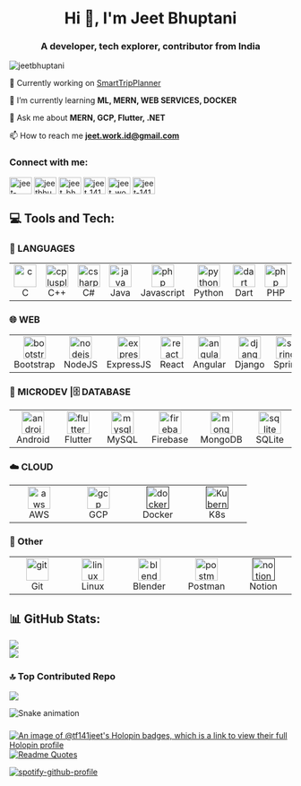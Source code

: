 <h1 align="center">Hi 👋, I'm Jeet Bhuptani</h1>
<h3 align="center">A developer, tech explorer, contributor from India</h3>

<p align="left"> <img src="https://komarev.com/ghpvc/?username=jeetbhuptani&label=Profile%20views&color=0e75b6&style=flat" alt="jeetbhuptani" /> </p>

🔭 Currently working on [SmartTripPlanner](https://github.com/jeetbhuptani/smarttripplanner)

🌱 I’m currently learning **ML, MERN, WEB SERVICES, DOCKER**

💬 Ask me about **MERN, GCP, Flutter, .NET**

📫 How to reach me **jeet.work.id@gmail.com**

<h3 align="left">Connect with me:</h3>
<p align="left">
<a href="https://codepen.io/jeet-bhuptani" target="blank"><img align="center" src="https://raw.githubusercontent.com/rahuldkjain/github-profile-readme-generator/master/src/images/icons/Social/codepen.svg" alt="jeet-bhuptani" height="30" width="40" /></a>
<a href="https://twitter.com/jeetbhuptani" target="blank"><img align="center" src="https://raw.githubusercontent.com/rahuldkjain/github-profile-readme-generator/master/src/images/icons/Social/twitter.svg" alt="jeetbhuptani" height="30" width="40" /></a>
<a href="https://instagram.com/jeet_bhuptani" target="blank"><img align="center" src="https://raw.githubusercontent.com/rahuldkjain/github-profile-readme-generator/master/src/images/icons/Social/instagram.svg" alt="jeet_bhuptani" height="30" width="40" /></a>
<a href="https://www.codechef.com/users/jeet_141" target="blank"><img align="center" src="https://cdn.jsdelivr.net/npm/simple-icons@3.1.0/icons/codechef.svg" alt="jeet_141" height="30" width="40" /></a>
<a href="https://www.hackerrank.com/jeet_work_id" target="blank"><img align="center" src="https://raw.githubusercontent.com/rahuldkjain/github-profile-readme-generator/master/src/images/icons/Social/hackerrank.svg" alt="jeet_work_id" height="30" width="40" /></a>
<a href="https://www.leetcode.com/jeet-141" target="blank"><img align="center" src="https://raw.githubusercontent.com/rahuldkjain/github-profile-readme-generator/master/src/images/icons/Social/leet-code.svg" alt="jeet-141" height="30" width="40" /></a>
</p>

## 💻 Tools and Tech:
### 📃 LANGUAGES
<table>
  <tr>
    <td align="center" width="90">
      <a href="https://www.cprogramming.com/" target="_blank" rel="noreferrer"> <img src="https://skillicons.dev/icons?i=c" alt="c" width="40" height="40"/> </a>
      <br>C
    </td>
    <td align="center" width="90">
      <a href="https://www.w3schools.com/cpp/" target="_blank" rel="noreferrer"> <img src="https://skillicons.dev/icons?i=cpp" alt="cplusplus" width="40" height="40"/> </a>
      <br>C++
    </td>
    <td align="center" width="90">
      <a href="https://www.w3schools.com/cs/" target="_blank" rel="noreferrer"> <img src="https://skillicons.dev/icons?i=cs" alt="csharp" width="40" height="40"/> </a> 
      <br>C#
    </td>
    <td align="center" width="90">
      <a href="https://www.java.com" target="_blank" rel="noreferrer"> <img src="https://skillicons.dev/icons?i=java" alt="java" width="40" height="40"/> </a>
      <br>Java
    </td>
    <td align="center" width="90">
      <a href="https://www.php.net" target="_blank" rel="noreferrer"> <img src="https://skillicons.dev/icons?i=javascript" alt="php" width="40" height="40"/> </a>
      <br>Javascript
    </td>
    <td align="center" width="90">
      <a href="https://www.python.org" target="_blank" rel="noreferrer"> <img src="https://skillicons.dev/icons?i=python" alt="python" width="40" height="40"/> </a> 
      <br>Python
    </td>
    <td align="center" width="90">
        <a href="https://dart.dev" target="_blank" rel="noreferrer"> <img src="https://skillicons.dev/icons?i=dart" alt="dart" width="40" height="40"/> </a>
      <br>Dart
    </td>
    <td align="center" width="90">
      <a href="https://www.php.net" target="_blank" rel="noreferrer"> <img src="https://skillicons.dev/icons?i=php" alt="php" width="40" height="40"/> </a>
      <br>PHP
    </td>
  </tr>
</table>

### 🌐 WEB
<table>
  <tr>
    <td align="center" width="90">
      <a href="https://getbootstrap.com" target="_blank" rel="noreferrer"> <img src="https://skillicons.dev/icons?i=bootstrap" alt="bootstrap" width="40" height="40"/> </a>
      <br>Bootstrap
    </td>
    <td align="center" width="90">
      <a href="https://nodejs.org" target="_blank" rel="noreferrer"> <img src="https://skillicons.dev/icons?i=nodejs" alt="nodejs" width="40" height="40"/> </a>
      <br>NodeJS
    </td>
    <td align="center" width="90">
         <a href="https://expressjs.com" target="_blank" rel="noreferrer"> <img src="https://skillicons.dev/icons?i=expressjs" alt="express" width="40" height="40"/> </a>
      <br>ExpressJS
    </td>
    <td align="center" width="90">
         <a href="https://reactjs.org/" target="_blank" rel="noreferrer"> <img src="https://skillicons.dev/icons?i=react" alt="react" width="40" height="40"/> </a>
      <br>React
    </td>
<!--     <td align="center" width="90">
        <a href="https://redux.js.org" target="_blank" rel="noreferrer"> <img src="https://skillicons.dev/icons?i=redux" alt="redux" width="40" height="40"/> </a>
      <br>Redux
    </td> -->
    <td align="center" width="90">
        <a href="https://angular.io" target="_blank" rel="noreferrer"> <img src="https://skillicons.dev/icons?i=angular" alt="angular" width="40" height="40"/> </a>
      <br>Angular
    </td>
    <td align="center" width="90">
        <a href="https://www.djangoproject.com/" target="_blank" rel="noreferrer"> <img src="https://skillicons.dev/icons?i=django" alt="django" width="40" height="40"/> </a>
      <br>Django
    </td>
    <td align="center" width="90">
        <a href="https://spring.io/" target="_blank" rel="noreferrer"> <img src="https://skillicons.dev/icons?i=spring" alt="spring" width="40" height="40"/> </a>
      <br>Spring
    </td>    
    <td align="center" width="90">
        <a href="https://dotnet.microsoft.com/" target="_blank" rel="noreferrer"> <img src="https://skillicons.dev/icons?i=dotnet" alt="dotnet" width="40" height="40"/> </a>
      <br>.NET
    </td>
  </tr>
</table>

### 📱 MICRODEV |🗄️ DATABASE 
<table>
  <tr>
    <td align="center" width="90">
      <a href="https://developer.android.com" target="_blank" rel="noreferrer"> <img src="https://skillicons.dev/icons?i=androidstudio" alt="android" width="40" height="40"/> </a> 
      <br>Android
    </td>
    <td align="center" width="90">
      <a href="https://flutter.dev" target="_blank" rel="noreferrer"> <img src="https://skillicons.dev/icons?i=flutter" alt="flutter" width="40" height="40"/></a>
      <br>Flutter
    </td>
    <td align="center" width="90">
      <a href="https://www.mysql.com/" target="_blank" rel="noreferrer"> <img src="https://skillicons.dev/icons?i=mysql" alt="mysql" width="40" height="40"/> </a>
      <br>MySQL
    </td> 
    <td align="center" width="90">
      <a href="https://firebase.google.com/" target="_blank" rel="noreferrer"> <img src="https://skillicons.dev/icons?i=firebase" alt="firebase" width="40" height="40"/> </a>
      <br>Firebase
    </td>
     <td align="center" width="90">
      <a href="https://www.mongodb.com/" target="_blank" rel="noreferrer"> <img src="https://skillicons.dev/icons?i=mongodb" alt="mongodb" width="40" height="40"/> </a>
      <br>MongoDB
    </td>
     <td align="center" width="90">
      <a href="https://www.sqlite.org/" target="_blank" rel="noreferrer"> <img src="https://skillicons.dev/icons?i=sqlite" alt="sqlite" width="40" height="40"/> </a>
      <br>SQLite
     </td>
  </tr>
</table>

### ☁️ CLOUD
<table>
  <tr>
    <td align="center" width="90">
        <a href="https://aws.amazon.com" target="_blank" rel="noreferrer"> <img src="https://skillicons.dev/icons?i=aws" alt="aws" width="40" height="40"/> </a>
      <br>AWS
    </td>
     <td align="center" width="90">
        <a href="https://cloud.google.com" target="_blank" rel="noreferrer"> <img src="https://skillicons.dev/icons?i=gcp" alt="gcp" width="40" height="40"/> </a>
      <br>GCP
    </td>
    <td align="center" width="90">
      <a href="" target="_blank" rel="noreferrer"> <img src="https://skillicons.dev/icons?i=docker" alt="docker" width="40" height="40"/> </a>
      <br>Docker
    </td>
    <td align="center" width="90">
      <a href="" target="_blank" rel="noreferrer"> <img src="https://skillicons.dev/icons?i=kubernetes" alt="Kubernetes" width="40" height="40"/> </a>
      <br>K8s
    </td>
  </tr>
</table>

### 👾 Other
<table>
  <tr>
    <td align="center" width="90">
      <a href="https://git-scm.com/" target="_blank" rel="noreferrer"> <img src="https://skillicons.dev/icons?i=git" alt="git" width="40" height="40"/> </a>
      <br>Git
    </td>
    <td align="center" width="90">
      <a href="https://www.linux.org/" target="_blank" rel="noreferrer"> <img src="https://skillicons.dev/icons?i=linux" alt="linux" width="40" height="40"/> </a> 
      <br>Linux
    </td>
    <td align="center" width="90">
      <a href="https://www.blender.org/" target="_blank" rel="noreferrer"> <img src="https://skillicons.dev/icons?i=blender" alt="blender" width="40" height="40"/> </a>
      <br>Blender
    </td>
    <td align="center" width="90">
      <a href="https://postman.com" target="_blank" rel="noreferrer"> <img src="https://skillicons.dev/icons?i=postman" alt="postman" width="40" height="40"/> </a>
      <br>Postman
    </td>
    <td align="center" width="90">
      <a href="" target="_blank" rel="noreferrer"> <img src="https://skillicons.dev/icons?i=notion" alt="notion" width="40" height="40"/> </a>
      <br>Notion
    </td>
  </tr>
</table>

## 📊 GitHub Stats:
![](https://github-readme-stats.vercel.app/api?username=jeetbhuptani&theme=dark&hide_border=false&include_all_commits=false&count_private=false)<br/>
![](https://nirzak-streak-stats.vercel.app/?user=jeetbhuptani&theme=dark&hide_border=false)<br/>

### 🔝 Top Contributed Repo
![](https://github-contributor-stats.vercel.app/api?username=jeetbhuptani&limit=5&theme=dark&combine_all_yearly_contributions=true)


<img src="https://raw.githubusercontent.com/jeetbhuptani/jeetbhuptani/output/snake.svg" alt="Snake animation" />

###

<!--<picture>
  <source media="(prefers-color-scheme: dark)" srcset="https://raw.githubusercontent.com/jeetbhuptani/jeetbhuptani/output/pacman-contribution-graph-dark.svg">
  <source media="(prefers-color-scheme: light)" srcset="https://raw.githubusercontent.com/jeetbhuptani/jeetbhuptani/output/pacman-contribution-graph.svg">
  <img src="https://raw.githubusercontent.com/jeetbhuptani/jeetbhuptani/output/pacman-contribution-graph.svg">
</picture> -->

###


[![An image of @tf141jeet's Holopin badges, which is a link to view their full Holopin profile](https://holopin.me/tf141jeet)](https://holopin.io/@tf141jeet)
[![Readme Quotes](https://quotes-github-readme.vercel.app/api?type=horizontal&theme=dracula)](https://github.com/piyushsuthar/github-readme-quotes)

[![spotify-github-profile](https://spotify-github-profile.kittinanx.com/api/view?uid=31mntld22u3ntrc2ztsrrlvxfspu&cover_image=true&theme=default&show_offline=false&background_color=121212&interchange=false&bar_color=53b14f&bar_color_cover=true)](https://github.com/kittinan/spotify-github-profile)
